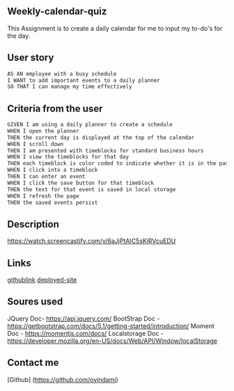 ## Weekly-calendar-quiz

This Assignment is to create a daily calendar for me to input my to-do's for the day.

## User story

```md
AS AN employee with a busy schedule
I WANT to add important events to a daily planner
SO THAT I can manage my time effectively
```

## Criteria from the user

```md
GIVEN I am using a daily planner to create a schedule
WHEN I open the planner
THEN the current day is displayed at the top of the calendar
WHEN I scroll down
THEN I am presented with timeblocks for standard business hours
WHEN I view the timeblocks for that day
THEN each timeblock is color coded to indicate whether it is in the past, present, or future
WHEN I click into a timeblock
THEN I can enter an event
WHEN I click the save button for that timeblock
THEN the text for that event is saved in local storage
WHEN I refresh the page
THEN the saved events persist
```

## Description

https://watch.screencastify.com/v/6aJjPtAIC5sKjRVcuEDU

## Links

[githublink](https://github.com/oyindami/weekly-calendar)
[deployed-site](https://oyindami.github.io/weekly-calendar/)

## Soures used

JQuery Doc- https://api.jquery.com/ BootStrap Doc - https://getbootstrap.com/docs/5.1/getting-started/introduction/ Moment Doc - https://momentjs.com/docs/ Localstorage Doc - https://developer.mozilla.org/en-US/docs/Web/API/Window/localStorage


## Contact me

[Github] (https://github.com/oyindami)
